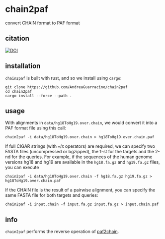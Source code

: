 # chain2paf
convert CHAIN format to PAF format

## citation
[![DOI](https://zenodo.org/badge/DOI/10.5281/zenodo.8108426.svg)](https://doi.org/10.5281/zenodo.8108426)

## installation

`chain2paf` is built with rust, and so we install using `cargo`:

```shell
git clone https://github.com/AndreaGuarracino/chain2paf
cd chain2paf
cargo install --force --path .
```

## usage

With alignments in `data/hg18ToHg19.over.chain`, we would convert it into a PAF format file using this call:

```shell
chain2paf -i data/hg18ToHg19.over.chain > hg18ToHg19.over.chain.paf
```

If full CIGAR strings (with `=`/`X` operators) are required, we can specify two FASTA files (uncompressed or bgzipped),
the 1-st for the targets and the 2-nd for the queries. For example, if the sequences of the human genome versions 
hg18 and hg19 are available in the `hg18.fa.gz` and `hg19.fa.gz` files, you can execute

```shell
chain2paf -i data/hg18ToHg19.over.chain -f hg18.fa.gz hg19.fa.gz > hg18ToHg19.over.chain.paf
```

If the CHAIN file is the result of a pairwise alignment, you can specify the same FASTA file for both targets and queries:

```shell
chain2paf -i input.chain -f input.fa.gz input.fa.gz > input.chain.paf
```

## info

`chain2paf` performs the reverse operation of [paf2chain](https://github.com/AndreaGuarracino/paf2chain).
